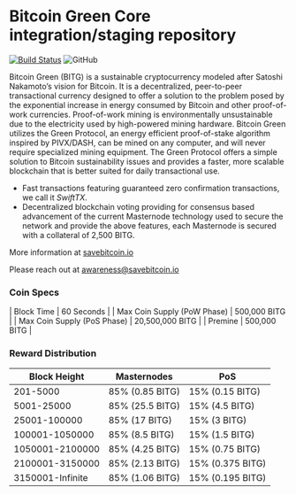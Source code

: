 Bitcoin Green Core integration/staging repository
=================================================
[![Build Status](https://travis-ci.org/bitcoingreen/bitcoingreen.svg?branch=master)](https://travis-ci.org/bitcoingreen/bitcoingreen) ![GitHub](https://img.shields.io/github/license/mashape/apistatus.svg)

Bitcoin Green (BITG) is a sustainable cryptocurrency modeled after Satoshi Nakamoto’s vision for Bitcoin. It is a decentralized, peer-to-peer transactional currency designed to offer a solution to the problem posed by the exponential increase in energy consumed by Bitcoin and other proof-of-work currencies. Proof-of-work mining is environmentally unsustainable due to the electricity used by high-powered mining hardware. Bitcoin Green utilizes the Green Protocol, an energy efficient proof-of-stake algorithm inspired by PIVX/DASH, can be mined on any computer, and will never require specialized mining equipment. The Green Protocol offers a simple solution to Bitcoin sustainability issues and provides a faster, more scalable blockchain that is better suited for daily transactional use.

- Fast transactions featuring guaranteed zero confirmation transactions, we call it _SwiftTX_.
- Decentralized blockchain voting providing for consensus based advancement of the current Masternode
  technology used to secure the network and provide the above features, each Masternode is secured
  with a collateral of 2,500 BITG.

More information at [savebitcoin.io](http://www.savebitcoin.io)

Please reach out at awareness@savebitcoin.io

### Coin Specs
| Block Time                  | 60 Seconds      |
| Max Coin Supply (PoW Phase) | 500,000 BITG    |
| Max Coin Supply (PoS Phase) | 20,500,000 BITG |
| Premine                     | 500,000 BITG    |

### Reward Distribution

| **Block Height** | **Masternodes**  | **PoS**          |
|------------------|------------------|------------------|
| 201-5000         | 85% (0.85 BITG)  | 15% (0.15 BITG)   | 
| 5001-25000       | 85% (25.5 BITG)  | 15% (4.5 BITG)     |
| 25001-100000     | 85% (17 BITG)    | 15% (3 BITG)     | 
| 100001-1050000   | 85% (8.5 BITG)   | 15% (1.5 BITG)     |
| 1050001-2100000  | 85% (4.25 BITG)  | 15% (0.75 BITG)   | 
| 2100001-3150000  | 85% (2.13 BITG)  | 15% (0.375 BITG)  | 
| 3150001-Infinite | 85% (1.06 BITG)  | 15% (0.195 BITG)  | 

